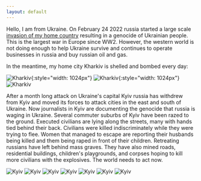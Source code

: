 ```yaml
---
layout: default
---
```


Hello, I am from Ukraine. On February 24 2022 russia started a large scale [invasion of my home country](https://en.wikipedia.org/wiki/2022_Russian_invasion_of_Ukraine) resulting in a genocide of Ukrainian people. This is the largest war in Europe since WW2. However, the western world is not doing enough to help Ukraine survive and continues to operate businesses in russia and buy russian oil and gas.

In the meantime, my home city Kharkiv is shelled and bombed every day:

![Kharkiv](/images/kharkiv1.jpg){:style="width: 1024px"}
![Kharkiv](/images/kharkiv3.jpg){:style="width: 1024px"}
![Kharkiv](/images/london-kharkiv.jpg)

After a month long attack on Ukraine's capital Kyiv russia has withdrew from Kyiv and moved its forces to attack cities in the east and south of Ukraine. Now journalists in Kyiv are documenting the genocide that russia is waging in Ukraine. Several commuter suburbs of Kyiv have been razed to the ground. Executed civilians are lying along the streets, many with hands tied behind their back. Civilians were killed indiscriminately while they were trying to flee. Women that managed to escape are reporting their husbands being killed and them being raped in front of their children. Retreating russians have left behind mass graves. They have also mined roads, residential buildings, children's playgrounds, and corpses hoping to kill more civilians with the explosives.
The world needs to act now.

![Kyiv](/images/kyiv-sub1.jpg)
![Kyiv](/images/kyiv-sub2.jpg)
![Kyiv](/images/kyiv-sub3.jpg)
![Kyiv](/images/kyiv-sub4.jpg)
![Kyiv](/images/kyiv-sub5.jpg)
![Kyiv](/images/kyiv-sub6.jpg)
![Kyiv](/images/kyiv-sub7.jpg)
